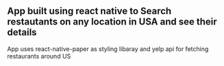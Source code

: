 
## App built using react native to Search restautants on any location in USA and see their details

App uses react-native-paper as styling libaray and yelp api for fetching restaurants around US
